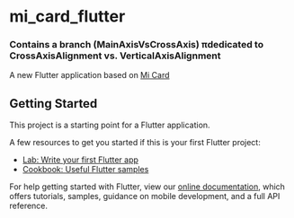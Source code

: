 # mi_card_flutter

### Contains a branch (MainAxisVsCrossAxis) πdedicated to CrossAxisAlignment vs. VerticalAxisAlignment

A new Flutter application based on [Mi Card](https://github.com/londonappbrewery/mi_card_flutter)

## Getting Started

This project is a starting point for a Flutter application.

A few resources to get you started if this is your first Flutter project:

- [Lab: Write your first Flutter app](https://flutter.dev/docs/get-started/codelab)
- [Cookbook: Useful Flutter samples](https://flutter.dev/docs/cookbook)

For help getting started with Flutter, view our
[online documentation](https://flutter.dev/docs), which offers tutorials, samples, guidance on
mobile development, and a full API reference.
